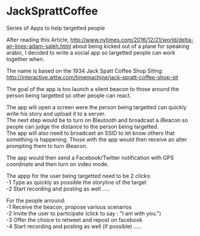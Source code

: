 # JackSprattCoffee
Series of Apps to help targetted people

After reading this Article, http://www.nytimes.com/2016/12/21/world/delta-air-lines-adam-saleh.html about being kicked out of a plane for speaking arabic, I decided to write a social app so targetted people can work together when.

The name is based on the 1934 Jack Spatt Coffee Shop Siting: http://interactive.wttw.com/timemachine/jack-spratt-coffee-shop-sit

The goal of the app is too launch a silent beacon to those around the person being targetted so other people can react.

The app will open a screen were the person being targetted can quickly write his story and upload it to a server.   
The next step would be to turn on Bleutooth and broadcast a iBeacon so people can judge the distance to the person being targetted.    
The app will also need to broadcast an SSID to let know others that something is happening. Those with the app would then receive an alter prompting them to turn iBeacon.     

The app would then send a Facebook/Twitter notification with GPS coordinate and then turn on video mode.   

The appp for the user being targetted need to be 2 clicks:   
-1 Type as quickly as possible the storyline of the target  
-2 Start recording and posting as well .....   

For the people arround:   
-1 Receive the beacon, propose various scenarios   
-2 Invite the user to participate (click to say : "I am with you.")    
-3 Offer the choice to retweet and repost on facebook   
-4 Start recording and posting as well (if possible) .....    
